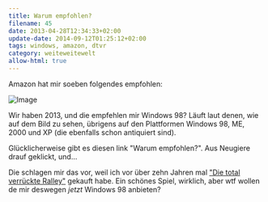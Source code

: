 ```yaml
---
title: Warum empfohlen?
filename: 45
date: 2013-04-28T12:34:33+02:00
update-date: 2014-09-12T01:25:12+02:00
tags: windows, amazon, dtvr
category: weiteweitewelt
allow-html: true
---
```


<p>Amazon hat mir soeben folgendes empfohlen:</p>

<p><img src="https://www.strangerthanusual.de/hosted_files/8/download" alt="Image"></p>

<p>Wir haben 2013, und die empfehlen mir Windows 98? Läuft laut denen, wie auf dem Bild zu sehen, übrigens auf den Plattformen Windows 98, ME, 2000 und XP (die ebenfalls schon antiquiert sind).</p>

<p>Glücklicherweise gibt es diesen link "Warum empfohlen?". Aus Neugiere drauf geklickt, und...</p>

<p>Die schlagen mir das vor, weil ich vor über zehn Jahren mal <a href="http://de.wikipedia.org/wiki/Die_total_verr%C3%BCckte_Rallye">"Die total verrückte Ralley"</a> gekauft habe. Ein schönes Spiel, wirklich, aber wtf wollen de mir deswegen <em>jetzt</em> Windows 98 anbieten?</p>


